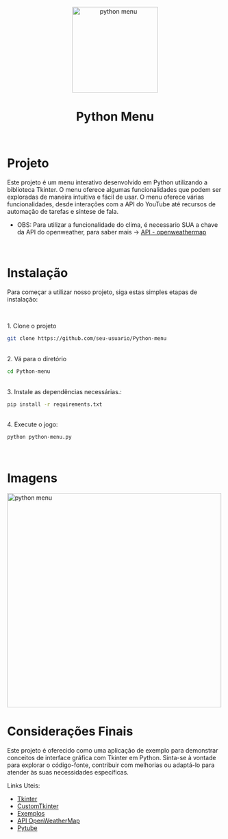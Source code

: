 <p align="center">
  <img src="https://i.imgur.com/wKbZLAJ.png" width="200" alt="python menu" />
</p>

<h1 align="center">Python Menu</h1>

<br>

# Projeto
Este projeto é um menu interativo desenvolvido em Python utilizando a biblioteca Tkinter. O menu oferece algumas funcionalidades que podem ser exploradas de maneira intuitiva e fácil de usar.
O menu oferece várias funcionalidades, desde interações com a API do YouTube até recursos de automação de tarefas e síntese de fala.

* OBS: Para utilizar a funcionalidade do clima, é necessario SUA a chave da API do openweather, para saber mais -> [API - openweathermap](https://openweathermap.org/appid)

<br>

# Instalação

Para começar a utilizar nosso projeto, siga estas simples etapas de instalação:

<br>

<p align="left">
1. Clone o projeto
  
```bash
git clone https://github.com/seu-usuario/Python-menu
```
</p>

<br>
2. Vá para o diretório

```bash
cd Python-menu
```

<br>
3. Instale as dependências necessárias.:

```bash
pip install -r requirements.txt
```
<br>
4. Execute o jogo:

```bash
python python-menu.py
```
<br>


# Imagens

<img src="https://i.imgur.com/O2vSOKr.gif" width="500" alt="python menu" />


<br>

# Considerações Finais
Este projeto é oferecido como uma aplicação de exemplo para demonstrar conceitos de interface gráfica com Tkinter em Python. Sinta-se à vontade para explorar o código-fonte, contribuir com melhorias ou adaptá-lo para atender às suas necessidades específicas.

Links Uteis:

- [Tkinter](https://docs.python.org/3/library/tkinter.html)
- [CustomTkinter](https://pypi.org/project/customtkinter/)
- [Exemplos](https://github.com/pyladiesdf/flappy-tutorial)
- [API OpenWeatherMap](https://openweathermap.org/api)
- [Pytube](https://pytube.io/en/latest/index.html)

